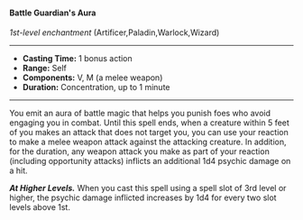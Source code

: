 #### Battle Guardian's Aura
*1st-level enchantment* (Artificer,Paladin,Warlock,Wizard)
___
- **Casting Time:** 1 bonus action
- **Range:** Self
- **Components:** V, M (a melee weapon)
- **Duration:** Concentration, up to 1 minute
---
You emit an aura of battle magic that helps you punish foes who avoid engaging you in combat. Until this spell ends, when a creature within 5 feet of you makes an attack that does not target you, you can use your reaction to make a melee weapon attack against the attacking creature. In addition, for the duration, any weapon attack you make as part of your reaction (including opportunity attacks) inflicts an additional 1d4 psychic damage on a hit.

***At Higher Levels.***  When you cast this spell using a spell slot of 3rd level or higher, the psychic damage inflicted increases by 1d4 for every two slot levels above 1st.

